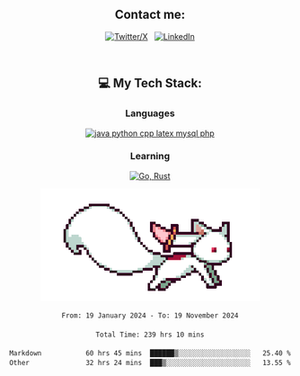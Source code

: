 

<div align="center">

## Contact me:

[![Twitter/X](https://skillicons.dev/icons?i=twitter)](https://twitter.com/erikskopp) &nbsp;
[![LinkedIn](https://skillicons.dev/icons?i=linkedin)](www.linkedin.com/in/erik-skopp) 

<div align="center">
<br>

## 💻 My Tech Stack:

### Languages

[![java python cpp latex mysql php](https://skillicons.dev/icons?i=java,python,cpp,latex,mysql,php)](https://skillicons.dev)

### Learning

[![Go, Rust](https://skillicons.dev/icons?i=go,rust)](https://skillicons.dev)

<center>

<img src="kyubey.gif" alt="Alt-Text" title="" >

</center>


<!--START_SECTION:waka-->

```txt
From: 19 January 2024 - To: 19 November 2024

Total Time: 239 hrs 10 mins

Markdown           60 hrs 45 mins  ██████▒░░░░░░░░░░░░░░░░░░   25.40 %
Other              32 hrs 24 mins  ███▒░░░░░░░░░░░░░░░░░░░░░   13.55 %
```

<!--END_SECTION:waka-->
